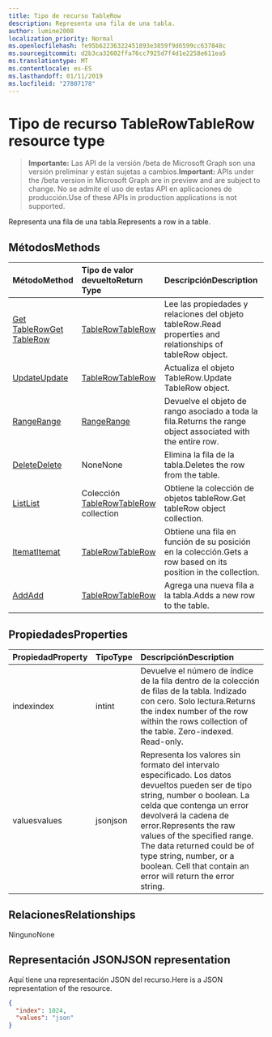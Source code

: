 ```yaml
---
title: Tipo de recurso TableRow
description: Representa una fila de una tabla.
author: lumine2008
localization_priority: Normal
ms.openlocfilehash: fe95b62236322451893e3859f9d6599cc637848c
ms.sourcegitcommit: d2b3ca32602ffa76cc7925d7f4d1e2258e611ea5
ms.translationtype: MT
ms.contentlocale: es-ES
ms.lasthandoff: 01/11/2019
ms.locfileid: "27807178"
---
```

# <a name="tablerow-resource-type"></a><span data-ttu-id="af2e9-103">Tipo de recurso TableRow</span><span class="sxs-lookup"><span data-stu-id="af2e9-103">TableRow resource type</span></span>

> <span data-ttu-id="af2e9-104">**Importante:** Las API de la versión /beta de Microsoft Graph son una versión preliminar y están sujetas a cambios.</span><span class="sxs-lookup"><span data-stu-id="af2e9-104">**Important:** APIs under the /beta version in Microsoft Graph are in preview and are subject to change.</span></span> <span data-ttu-id="af2e9-105">No se admite el uso de estas API en aplicaciones de producción.</span><span class="sxs-lookup"><span data-stu-id="af2e9-105">Use of these APIs in production applications is not supported.</span></span>

<span data-ttu-id="af2e9-106">Representa una fila de una tabla.</span><span class="sxs-lookup"><span data-stu-id="af2e9-106">Represents a row in a table.</span></span>


## <a name="methods"></a><span data-ttu-id="af2e9-107">Métodos</span><span class="sxs-lookup"><span data-stu-id="af2e9-107">Methods</span></span>

| <span data-ttu-id="af2e9-108">Método</span><span class="sxs-lookup"><span data-stu-id="af2e9-108">Method</span></span>           | <span data-ttu-id="af2e9-109">Tipo de valor devuelto</span><span class="sxs-lookup"><span data-stu-id="af2e9-109">Return Type</span></span>    |<span data-ttu-id="af2e9-110">Descripción</span><span class="sxs-lookup"><span data-stu-id="af2e9-110">Description</span></span>|
|:---------------|:--------|:----------|
|[<span data-ttu-id="af2e9-111">Get TableRow</span><span class="sxs-lookup"><span data-stu-id="af2e9-111">Get TableRow</span></span>](../api/tablerow-get.md) | [<span data-ttu-id="af2e9-112">TableRow</span><span class="sxs-lookup"><span data-stu-id="af2e9-112">TableRow</span></span>](tablerow.md) |<span data-ttu-id="af2e9-113">Lee las propiedades y relaciones del objeto tableRow.</span><span class="sxs-lookup"><span data-stu-id="af2e9-113">Read properties and relationships of tableRow object.</span></span>|
|[<span data-ttu-id="af2e9-114">Update</span><span class="sxs-lookup"><span data-stu-id="af2e9-114">Update</span></span>](../api/tablerow-update.md) | [<span data-ttu-id="af2e9-115">TableRow</span><span class="sxs-lookup"><span data-stu-id="af2e9-115">TableRow</span></span>](tablerow.md)  |<span data-ttu-id="af2e9-116">Actualiza el objeto TableRow.</span><span class="sxs-lookup"><span data-stu-id="af2e9-116">Update TableRow object.</span></span> |
|[<span data-ttu-id="af2e9-117">Range</span><span class="sxs-lookup"><span data-stu-id="af2e9-117">Range</span></span>](../api/tablerow-range.md)|[<span data-ttu-id="af2e9-118">Range</span><span class="sxs-lookup"><span data-stu-id="af2e9-118">Range</span></span>](range.md)|<span data-ttu-id="af2e9-119">Devuelve el objeto de rango asociado a toda la fila.</span><span class="sxs-lookup"><span data-stu-id="af2e9-119">Returns the range object associated with the entire row.</span></span>|
|[<span data-ttu-id="af2e9-120">Delete</span><span class="sxs-lookup"><span data-stu-id="af2e9-120">Delete</span></span>](../api/tablerow-delete.md)|<span data-ttu-id="af2e9-121">None</span><span class="sxs-lookup"><span data-stu-id="af2e9-121">None</span></span>|<span data-ttu-id="af2e9-122">Elimina la fila de la tabla.</span><span class="sxs-lookup"><span data-stu-id="af2e9-122">Deletes the row from the table.</span></span>|
|[<span data-ttu-id="af2e9-123">List</span><span class="sxs-lookup"><span data-stu-id="af2e9-123">List</span></span>](../api/tablerow-list.md) | <span data-ttu-id="af2e9-124">Colección [TableRow](tablerow.md)</span><span class="sxs-lookup"><span data-stu-id="af2e9-124">[TableRow](tablerow.md) collection</span></span> |<span data-ttu-id="af2e9-125">Obtiene la colección de objetos tableRow.</span><span class="sxs-lookup"><span data-stu-id="af2e9-125">Get tableRow object collection.</span></span> |
|[<span data-ttu-id="af2e9-126">Itemat</span><span class="sxs-lookup"><span data-stu-id="af2e9-126">Itemat</span></span>](../api/tablerowcollection-itemat.md)|[<span data-ttu-id="af2e9-127">TableRow</span><span class="sxs-lookup"><span data-stu-id="af2e9-127">TableRow</span></span>](tablerow.md)|<span data-ttu-id="af2e9-128">Obtiene una fila en función de su posición en la colección.</span><span class="sxs-lookup"><span data-stu-id="af2e9-128">Gets a row based on its position in the collection.</span></span>|
|[<span data-ttu-id="af2e9-129">Add</span><span class="sxs-lookup"><span data-stu-id="af2e9-129">Add</span></span>](../api/tablerowcollection-add.md)|[<span data-ttu-id="af2e9-130">TableRow</span><span class="sxs-lookup"><span data-stu-id="af2e9-130">TableRow</span></span>](tablerow.md)|<span data-ttu-id="af2e9-131">Agrega una nueva fila a la tabla.</span><span class="sxs-lookup"><span data-stu-id="af2e9-131">Adds a new row to the table.</span></span>|

## <a name="properties"></a><span data-ttu-id="af2e9-132">Propiedades</span><span class="sxs-lookup"><span data-stu-id="af2e9-132">Properties</span></span>
| <span data-ttu-id="af2e9-133">Propiedad</span><span class="sxs-lookup"><span data-stu-id="af2e9-133">Property</span></span>     | <span data-ttu-id="af2e9-134">Tipo</span><span class="sxs-lookup"><span data-stu-id="af2e9-134">Type</span></span>   |<span data-ttu-id="af2e9-135">Descripción</span><span class="sxs-lookup"><span data-stu-id="af2e9-135">Description</span></span>|
|:---------------|:--------|:----------|
|<span data-ttu-id="af2e9-136">index</span><span class="sxs-lookup"><span data-stu-id="af2e9-136">index</span></span>|<span data-ttu-id="af2e9-137">int</span><span class="sxs-lookup"><span data-stu-id="af2e9-137">int</span></span>|<span data-ttu-id="af2e9-p102">Devuelve el número de índice de la fila dentro de la colección de filas de la tabla. Indizado con cero. Solo lectura.</span><span class="sxs-lookup"><span data-stu-id="af2e9-p102">Returns the index number of the row within the rows collection of the table. Zero-indexed. Read-only.</span></span>|
|<span data-ttu-id="af2e9-141">values</span><span class="sxs-lookup"><span data-stu-id="af2e9-141">values</span></span>|<span data-ttu-id="af2e9-142">json</span><span class="sxs-lookup"><span data-stu-id="af2e9-142">json</span></span>|<span data-ttu-id="af2e9-p103">Representa los valores sin formato del intervalo especificado. Los datos devueltos pueden ser de tipo string, number o boolean. La celda que contenga un error devolverá la cadena de error.</span><span class="sxs-lookup"><span data-stu-id="af2e9-p103">Represents the raw values of the specified range. The data returned could be of type string, number, or a boolean. Cell that contain an error will return the error string.</span></span>|

## <a name="relationships"></a><span data-ttu-id="af2e9-146">Relaciones</span><span class="sxs-lookup"><span data-stu-id="af2e9-146">Relationships</span></span>
<span data-ttu-id="af2e9-147">Ninguno</span><span class="sxs-lookup"><span data-stu-id="af2e9-147">None</span></span>


## <a name="json-representation"></a><span data-ttu-id="af2e9-148">Representación JSON</span><span class="sxs-lookup"><span data-stu-id="af2e9-148">JSON representation</span></span>

<span data-ttu-id="af2e9-149">Aquí tiene una representación JSON del recurso.</span><span class="sxs-lookup"><span data-stu-id="af2e9-149">Here is a JSON representation of the resource.</span></span>

<!-- {
  "blockType": "resource",
  "optionalProperties": [

  ],
  "@odata.type": "microsoft.graph.tableRow"
}-->

```json
{
  "index": 1024,
  "values": "json"
}

```

<!-- uuid: 8fcb5dbc-d5aa-4681-8e31-b001d5168d79
2015-10-25 14:57:30 UTC -->
<!-- {
  "type": "#page.annotation",
  "description": "TableRow resource",
  "keywords": "",
  "section": "documentation",
  "tocPath": ""
}-->
